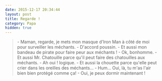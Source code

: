 ```yaml
---
date: 2015-12-17 20:34:44
layout: post
title: Regarde !
category: Papa
hidden: true
---
```


> \- Maman, regarde, je mets mon masque d'Iron Man à côté de moi pour surveiller les méchants.
> \- D'accord poussin.
> \- Et aussi mon bandeau de pirate pour faire peur aux méchants !
> \- Ok, bonhomme.
> \- Et aussi Mr. Chatouille parce qu'il peut faire des chatouilles aux méchants.
> \- Ah oui ! logique.
> \- Et aussi la chouette parce qu'elle peut crier dans les oreilles des méchants...
> \- Hum... Oui, là, tu m'as l'air bien bien protégé comme ça!
> \- Oui, je peux dormir maintenant !
